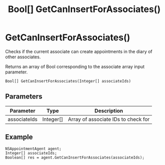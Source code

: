 ﻿---
uid: crmscript_class_nsappointmentagent_getcaninsertforassociates
title: Bool[] GetCanInsertForAssociates()
intellisense: NSAppointmentAgent.GetCanInsertForAssociates
keywords: NSAppointmentAgent, GetCanInsertForAssociates, GetCanInsertForAssociates(Integer[])
so.topic: reference
---

# GetCanInsertForAssociates()

Checks if the current associate can create appointments in the diary of other associates.

Returns an array of Bool corresponding to the associate array input parameter.

`Bool[] GetCanInsertForAssociates(Integer[] associateIds)`

## Parameters

| Parameter | Type | Description |
|---|---|---|
| associateIds | Integer[] | Array of associate IDs to check for |

## Example

```crmscript
NSAppointmentAgent agent;
Integer[] associateIds;
Boolean[] res = agent.GetCanInsertForAssociates(associateIds);
```
